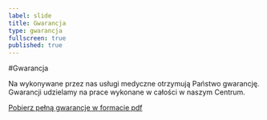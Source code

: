 ```yaml
---
label: slide
title: Gwarancja
type: gwarancja
fullscreen: true
published: true
---
```

#Gwarancja

Na wykonywane przez nas usługi medyczne otrzymują Państwo gwarancję. Gwarancji udzielamy na prace wykonane w całości w naszym Centrum.

[Pobierz pełną gwarancje w formacie pdf](/gwarancja.pdf "Gwarancja Centrum Stomatologiczne bema 4")